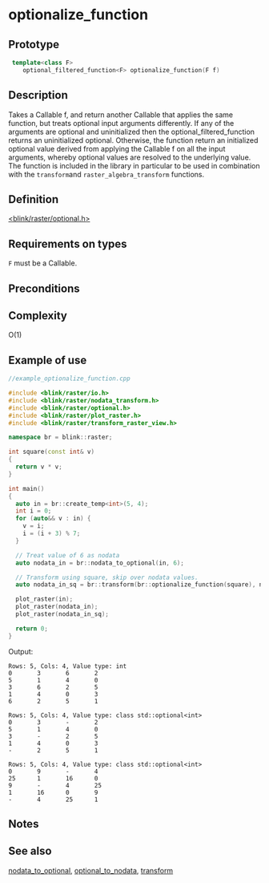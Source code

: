 # optionalize_function

## Prototype
```cpp
 template<class F>
    optional_filtered_function<F> optionalize_function(F f)
```

## Description
Takes a Callable f, and return another Callable that applies the same function, but treats optional input arguments differently. If any of the arguments are optional and uninitialized then the optional_filtered_function returns an uninitialized optional. Otherwise, the function return an initialized optional value derived from applying the Callable f on all the input arguments, whereby optional values are resolved to the underlying value. The function is included in the library in particular to be used in combination with the `transform`and `raster_algebra_transform` functions.

## Definition
[<blink/raster/optional.h>](./../../include/blink/raster/optional.h)

## Requirements on types
`F` must be a Callable.

## Preconditions

## Complexity
O(1)

## Example of use

```cpp
//example_optionalize_function.cpp

#include <blink/raster/io.h>
#include <blink/raster/nodata_transform.h>
#include <blink/raster/optional.h>
#include <blink/raster/plot_raster.h>
#include <blink/raster/transform_raster_view.h>

namespace br = blink::raster;

int square(const int& v)
{
  return v * v;
}

int main()
{
  auto in = br::create_temp<int>(5, 4);
  int i = 0;
  for (auto&& v : in) {
    v = i;
    i = (i + 3) % 7;
  }

  // Treat value of 6 as nodata
  auto nodata_in = br::nodata_to_optional(in, 6);

  // Transform using square, skip over nodata values.
  auto nodata_in_sq = br::transform(br::optionalize_function(square), nodata_in);

  plot_raster(in);
  plot_raster(nodata_in);
  plot_raster(nodata_in_sq);

  return 0;
}
```

Output: 
```
Rows: 5, Cols: 4, Value type: int
0       3       6       2
5       1       4       0
3       6       2       5
1       4       0       3
6       2       5       1

Rows: 5, Cols: 4, Value type: class std::optional<int>
0       3       -       2
5       1       4       0
3       -       2       5
1       4       0       3
-       2       5       1

Rows: 5, Cols: 4, Value type: class std::optional<int>
0       9       -       4
25      1       16      0
9       -       4       25
1       16      0       9
-       4       25      1

```

## Notes

## See also
[nodata_to_optional](./nodata_to_optional.md), [optional_to_nodata](./optional_to_nodata.md), [transform](./transform.md)
